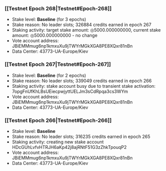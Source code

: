 ### [[Testnet Epoch 268|Testnet#Epoch-268]]
* Stake level: **Baseline** (for 3 epochs)
* Stake reason: No leader slots; 326884 credits earned in epoch 267
* Staking activity: target stake amount: ◎5000.000000000, current stake amount: ◎5000.000000000 - no change
* Vote account address: JBiEMMmug6np1kmxuXu9jTWYrMGkXGA8PE8XQxr81nBn
* Data Center: 43773-UA-Europe/Kiev
### [[Testnet Epoch 267|Testnet#Epoch-267]]
* Stake level: **Baseline** (for 2 epochs)
* Stake reason: No leader slots; 339049 credits earned in epoch 266
* Staking activity: stake account busy due to transient stake activation: 7opgFnUfKhLBsUEiecpwjyttUELJm3sCdRpqa3cs3WYm
* Vote account address: JBiEMMmug6np1kmxuXu9jTWYrMGkXGA8PE8XQxr81nBn
* Data Center: 43773-UA-Europe/Kiev
### [[Testnet Epoch 266|Testnet#Epoch-266]]
* Stake level: **Baseline**
* Stake reason: No leader slots; 316235 credits earned in epoch 265
* Staking activity: creating new stake account HDcGUhLvfvHTRJH6aKp42j8ajRNtF51G3zZhkTpouqP2
* Vote account address: JBiEMMmug6np1kmxuXu9jTWYrMGkXGA8PE8XQxr81nBn
* Data Center: 43773-UA-Europe/Kiev